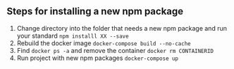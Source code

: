 ## Steps for installing a new npm package
1. Change directory into the folder that needs a new npm package and run your standard `npm installl XX --save`
2. Rebuild the docker image `docker-compose build --no-cache`
3. Find  `docker ps -a`  and remove the container `docker rm CONTAINERID`
4. Run project with new npm packages `docker-compose up`